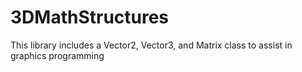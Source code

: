 3DMathStructures
===============

This library includes a Vector2, Vector3, and Matrix class to assist in graphics programming